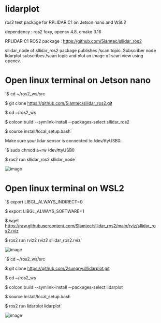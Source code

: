 # lidarplot

ros2 test package for RPLIDAR C1 on Jetson nano and WSL2

dependency : ros2 foxy, opencv 4.8, cmake 3.16

RPLIDAR C1 ROS2 package : https://github.com/Slamtec/sllidar_ros2

sllidar_node of sllidar_ros2 package publishes /scan topic.
Subscriber node lidarplot subscribes /scan topic and plot an image of scan view using opencv.

# Open linux terminal on Jetson nano

`$ cd ~/ros2_ws/src

$ git clone https://github.com/Slamtec/sllidar_ros2.git

$ cd ~/ros2_ws

$ colcon build --symlink-install --packages-select sllidar_ros2

$ source install/local_setup.bash`

Make sure your lidar sensor is connected to /dev/ttyUSB0.

`$ sudo chmod a+rw /dev/ttyUSB0

$ ros2 run sllidar_ros2 sllidar_node`

![image](https://github.com/2sungryul/lidarplot/assets/67367753/2a9864a8-5207-4bcd-964e-665dba9504ca)


# Open linux terminal on WSL2

`$ export LIBGL_ALWAYS_INDIRECT=0

$ export LIBGL_ALWAYS_SOFTWARE=1

$ wget https://raw.githubusercontent.com/Slamtec/sllidar_ros2/main/rviz/sllidar_ros2.rviz

$ ros2 run rviz2 rviz2 sllidar_ros2.rviz`

![image](https://github.com/2sungryul/lidarplot/assets/67367753/7bfa9fd8-9b67-480d-b5c6-db0c306ac32f)

`$ cd ~/ros2_ws/src

$ git clone https://github.com/2sungryul/lidarplot.git

$ cd ~/ros2_ws

$ colcon build --symlink-install --packages-select lidarplot

$ source install/local_setup.bash

$ ros2 run lidarplot lidarplot`

![image](https://github.com/2sungryul/lidarplot/assets/67367753/7bbd37e9-748b-40a3-927e-3a9ea9ddf54f)


